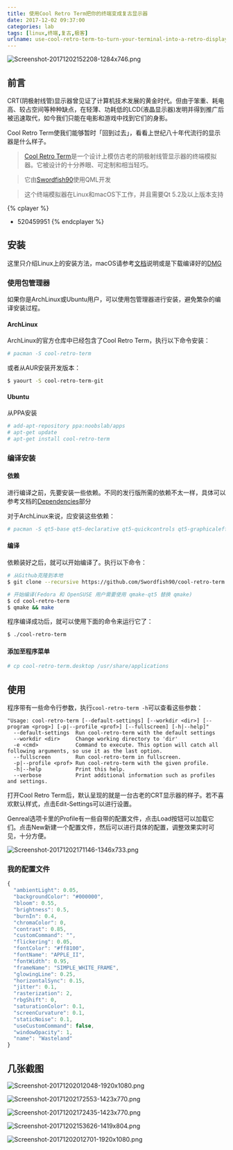 ```yaml
---
title: 使用Cool Retro Term把你的终端变成复古显示器
date: 2017-12-02 09:37:00
categories: lab
tags: [linux,终端,复古,极客]
urlname: use-cool-retro-term-to-turn-your-terminal-into-a-retro-display
---
```

![Screenshot-20171202152208-1284x746.png](https://img.imjad.cn/images/2017/12/02/Screenshot-20171202152208-1284x746.png)

## 前言
CRT(阴极射线管)显示器曾见证了计算机技术发展的黄金时代。但由于笨重、耗电高、较占空间等种种缺点，在轻薄、功耗低的LCD(液晶显示器)发明并得到推广后被迅速取代，如今我们只能在电影和游戏中找到它们的身影。

Cool Retro Term使我们能够暂时「回到过去」，看看上世纪八十年代流行的显示器是什么样子。



>[Cool Retro Term](https://github.com/Swordfish90/cool-retro-term)是一个设计上模仿古老的阴极射线管显示器的终端模拟器。它被设计的十分养眼、可定制和相当轻巧。

>它由[Swordfish90](https://github.com/Swordfish90)使用QML开发

>这个终端模拟器在Linux和macOS下工作，并且需要Qt 5.2及以上版本支持

{% cplayer %}
- 520459951
{% endcplayer %}

## 安装
这里只介绍Linux上的安装方法，macOS请参考[文档](https://github.com/Swordfish90/cool-retro-term/blob/master/README.md#build-instructions-osx)说明或是下载编译好的[DMG](https://github.com/Swordfish90/cool-retro-term/releases)

### 使用包管理器
如果你是ArchLinux或Ubuntu用户，可以使用包管理器进行安装，避免繁杂的编译安装过程。

#### ArchLinux

ArchLinux的官方仓库中已经包含了Cool Retro Term，执行以下命令安装：
```bash
# pacman -S cool-retro-term
```
或者从AUR安装开发版本：
```bash
$ yaourt -S cool-retro-term-git
```
#### Ubuntu
从PPA安装
```bash
# add-apt-repository ppa:noobslab/apps
# apt-get update
# apt-get install cool-retro-term
```
### 编译安装
#### 依赖
进行编译之前，先要安装一些依赖。不同的发行版所需的依赖不太一样，具体可以参考文档的[Dependencies](https://github.com/Swordfish90/cool-retro-term#dependencies)部分

对于ArchLinux来说，应安装这些依赖：
```bash
# pacman -S qt5-base qt5-declarative qt5-quickcontrols qt5-graphicaleffects
```

#### 编译
依赖装好之后，就可以开始编译了。执行以下命令：
```bash
# 从Github克隆到本地
$ git clone --recursive https://github.com/Swordfish90/cool-retro-term.git

# 开始编译(Fedora 和 OpenSUSE 用户需要使用 qmake-qt5 替换 qmake)
$ cd cool-retro-term
$ qmake && make
```

程序编译成功后，就可以使用下面的命令来运行它了：
```bash
$ ./cool-retro-term
```

#### 添加至程序菜单
```bash
# cp cool-retro-term.desktop /usr/share/applications
```

## 使用
程序带有一些命令行参数，执行`cool-retro-term -h`可以查看这些参数：
```
"Usage: cool-retro-term [--default-settings] [--workdir <dir>] [--program <prog>] [-p|--profile <prof>] [--fullscreen] [-h|--help]"
  --default-settings  Run cool-retro-term with the default settings
  --workdir <dir>     Change working directory to 'dir'
  -e <cmd>            Command to execute. This option will catch all following arguments, so use it as the last option.
  --fullscreen        Run cool-retro-term in fullscreen.
  -p|--profile <prof> Run cool-retro-term with the given profile.
  -h|--help           Print this help.
  --verbose           Print additional information such as profiles and settings.
```

打开Cool Retro Term后，默认呈现的就是一台古老的CRT显示器的样子。若不喜欢默认样式，点击Edit-Settings可以进行设置。

Genreal选项卡里的Profile有一些自带的配置文件，点击Load按钮可以加载它们。点击New新建一个配置文件，然后可以进行具体的配置，调整效果实时可见，十分方便。

![Screenshot-20171202171146-1346x733.png](https://img.imjad.cn/images/2017/12/02/Screenshot-20171202171146-1346x733.png)

### 我的配置文件
```javascript
{
  "ambientLight": 0.05,
  "backgroundColor": "#000000",
  "bloom": 0.55,
  "brightness": 0.5,
  "burnIn": 0.4,
  "chromaColor": 0,
  "contrast": 0.85,
  "customCommand": "",
  "flickering": 0.05,
  "fontColor": "#ff8100",
  "fontName": "APPLE_II",
  "fontWidth": 0.95,
  "frameName": "SIMPLE_WHITE_FRAME",
  "glowingLine": 0.25,
  "horizontalSync": 0.15,
  "jitter": 0.1,
  "rasterization": 2,
  "rbgShift": 0,
  "saturationColor": 0.1,
  "screenCurvature": 0.1,
  "staticNoise": 0.1,
  "useCustomCommand": false,
  "windowOpacity": 1,
  "name": "Wasteland"
}
```

## 几张截图
![Screenshot-20171202012048-1920x1080.png](https://img.imjad.cn/images/2017/12/02/Screenshot-20171202012048-1920x1080.png)

![Screenshot-20171202172553-1423x770.png](https://img.imjad.cn/images/2017/12/02/Screenshot-20171202172553-1423x770.png)

![Screenshot-20171202172435-1423x770.png](https://img.imjad.cn/images/2017/12/02/Screenshot-20171202172435-1423x770.png)

![Screenshot-20171202153626-1419x804.png](https://img.imjad.cn/images/2017/12/02/Screenshot-20171202153626-1419x804.png)

![Screenshot-20171202012701-1920x1080.png](https://img.imjad.cn/images/2017/12/02/Screenshot-20171202012701-1920x1080.png)
